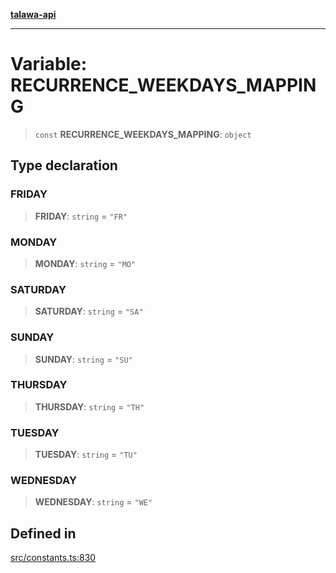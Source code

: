 [**talawa-api**](../../README.md)

***

# Variable: RECURRENCE\_WEEKDAYS\_MAPPING

> `const` **RECURRENCE\_WEEKDAYS\_MAPPING**: `object`

## Type declaration

### FRIDAY

> **FRIDAY**: `string` = `"FR"`

### MONDAY

> **MONDAY**: `string` = `"MO"`

### SATURDAY

> **SATURDAY**: `string` = `"SA"`

### SUNDAY

> **SUNDAY**: `string` = `"SU"`

### THURSDAY

> **THURSDAY**: `string` = `"TH"`

### TUESDAY

> **TUESDAY**: `string` = `"TU"`

### WEDNESDAY

> **WEDNESDAY**: `string` = `"WE"`

## Defined in

[src/constants.ts:830](https://github.com/Suyash878/talawa-api/blob/e4413cec641a837926071678fed3c7f67234e31e/src/constants.ts#L830)
